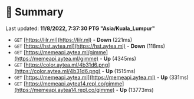 # 📖 Summary
Last updated: **11/8/2022, 7:37:30 PTG "Asia/Kuala_Lumpur"**

- `GET` [https://lilr.ml](https://lilr.ml) - **Down** (221ms)
- `GET` [https://hst.aytea.ml](https://hst.aytea.ml) - **Down** (118ms)
- `GET` [https://memeapi.aytea.ml/gimme](https://memeapi.aytea.ml/gimme) - **Up** (4345ms)
- `GET` [https://color.aytea.ml/4b31d6.png](https://color.aytea.ml/4b31d6.png) - **Up** (1515ms)
- `GET` [https://memeapi.aytea.ml](https://memeapi.aytea.ml) - **Up** (331ms)
- `GET` [https://memeapi.aytea14.repl.co/gimme](https://memeapi.aytea14.repl.co/gimme) - **Up** (13773ms)
